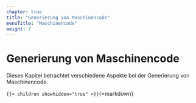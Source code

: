 ```yaml
---
chapter: true
title: "Generierung von Maschinencode"
menuTitle: "Maschinencode"
weight: 7
---
```



# Generierung von Maschinencode

Dieses Kapitel betrachtet verschiedene Aspekte bei der Generierung von Maschinencode.


`{{< children showhidden="true" >}}`{=markdown}
